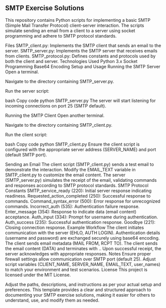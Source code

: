 ## SMTP Exercise Solutions

This repository contains Python scripts for implementing a basic SMTP (Simple Mail Transfer Protocol) client-server interaction. The scripts simulate sending an email from a client to a server using socket programming and adhere to SMTP protocol standards.

Files
SMTP_client.py: Implements the SMTP client that sends an email to the server.
SMTP_server.py: Implements the SMTP server that receives emails from clients.
SMTP_protocol.py: Defines constants and protocols used by both the client and server.
Technologies Used
Python 3.x
Socket Programming
Base64 Encoding
Setup and Usage
Running the SMTP Server
Open a terminal.

Navigate to the directory containing SMTP_server.py.

Run the server script:

bash
Copy code
python SMTP_server.py
The server will start listening for incoming connections on port 25 (SMTP default).

Running the SMTP Client
Open another terminal.

Navigate to the directory containing SMTP_client.py.

Run the client script:

bash
Copy code
python SMTP_client.py
Ensure the client script is configured with the appropriate server address (SERVER_NAME) and port (default SMTP port).

Sending an Email
The client script (SMTP_client.py) sends a test email to demonstrate the interaction.
Modify the EMAIL_TEXT variable in SMTP_client.py to customize the email content.
The server (SMTP_server.py) simulates the receipt of the email, validating commands and responses according to SMTP protocol standards.
SMTP Protocol Constants
SMTP_service_ready (220): Initial server response indicating readiness.
Requested_action_completed (250): Successful response to commands.
Command_syntax_error (500): Error response for unrecognized commands.
Incorrect_auth (535): Authentication failure response.
Enter_message (354): Response to indicate data (email content) acceptance.
Auth_input (334): Prompt for username during authentication.
Auth_success (235): Successful authentication response.
Goodbye (221): Closing connection response.
Example Workflow
The client initiates communication with the server (EHLO, AUTH LOGIN).
Authentication details (username and password) are exchanged securely using base64 encoding.
The client sends email metadata (MAIL FROM, RCPT TO).
The client sends the email content (DATA) and terminates with ..
Upon successful receipt, the server acknowledges with appropriate responses.
Notes
Ensure proper firewall settings allow communication over SMTP port (default 25).
Adjust script variables (CLIENT_NAME, SERVER_NAME, EMAIL_TEXT, user_names) to match your environment and test scenarios.
License
This project is licensed under the MIT License.

Adjust the paths, descriptions, and instructions as per your actual setup and preferences. This template provides a clear and structured approach to documenting your SMTP exercise solutions, making it easier for others to understand, use, and modify them as needed.





